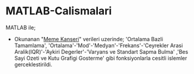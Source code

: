 # MATLAB-Calismalari
MATLAB ile; <br>
- Okunanan "[Meme Kanseri](https://archive.ics.uci.edu/dataset/15/breast+cancer+wisconsin+original)" verileri uzerinde;
  'Ortalama Bazli Tamamlama', 'Ortalama'-'Mod'-'Medyan'-'Frekans'-'Ceyrekler Arasi Aralik(IQR)'-'Aykiri Degerler'-'Varyans ve Standart Sapma Bulma'
  ,'Bes Sayi Ozeti ve Kutu Grafigi Gosterme' gibi fonksiyonlarla cesitli islemler gerceklestirildi.
